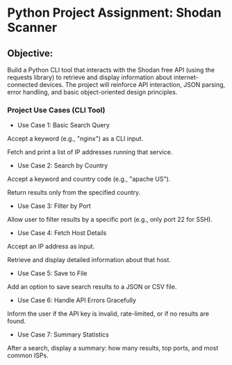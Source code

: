 # Python Project Assignment: Shodan Scanner

## Objective:
Build a Python CLI tool that interacts with the Shodan free API (using the requests library) to retrieve and display information about internet-connected devices. The project will reinforce API interaction, JSON parsing, error handling, and basic object-oriented design principles.

### Project Use Cases (CLI Tool)

- Use Case 1: Basic Search Query

Accept a keyword (e.g., "nginx") as a CLI input.

Fetch and print a list of IP addresses running that service.

- Use Case 2: Search by Country

Accept a keyword and country code (e.g., "apache US").

Return results only from the specified country.

- Use Case 3: Filter by Port

Allow user to filter results by a specific port (e.g., only port 22 for SSH).

- Use Case 4: Fetch Host Details

Accept an IP address as input.

Retrieve and display detailed information about that host.

- Use Case 5: Save to File

Add an option to save search results to a JSON or CSV file.

- Use Case 6: Handle API Errors Gracefully

Inform the user if the API key is invalid, rate-limited, or if no results are found.

- Use Case 7: Summary Statistics

After a search, display a summary: how many results, top ports, and most common ISPs.
